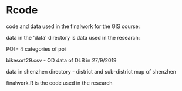 # Rcode
 code and data used in the finalwork for the GIS course:



data in the 'data' directory is data used in the research:

POI - 4 categories of poi

bikesort29.csv - OD data of DLB in 27/9/2019

data in shenzhen directory - district and sub-district map of shenzhen



finalwork.R is the code used in the research